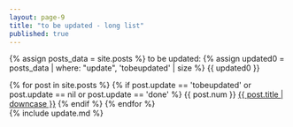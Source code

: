 ```yaml
---
layout: page-9
title: "to be updated - long list"
published: true
---
```


{% assign posts_data = site.posts %}
to be updated: {% assign updated0 = posts_data | where: "update", 'tobeupdated' | size %} {{ updated0 }}

{% for post in site.posts %}
{% if post.update == 'tobeupdated' or post.update == nil or post.update == 'done' %}
{{ post.num }} <a href="{{ post.url }}">{{ post.title | downcase }}</a>
{% endif %}
{% endfor %}
<br />
{% include update.md %}
